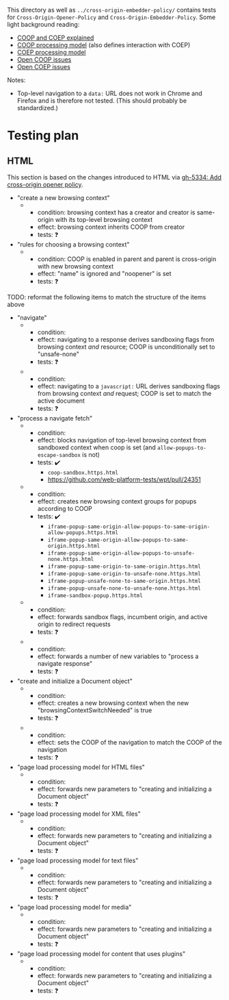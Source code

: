This directory as well as `../cross-origin-embedder-policy/` contains tests for `Cross-Origin-Opener-Policy` and `Cross-Origin-Embedder-Policy`. Some light background reading:

* [COOP and COEP explained](https://docs.google.com/document/d/1zDlfvfTJ_9e8Jdc8ehuV4zMEu9ySMCiTGMS9y0GU92k/edit)
* [COOP processing model](https://gist.github.com/annevk/6f2dd8c79c77123f39797f6bdac43f3e) (also defines interaction with COEP)
* [COEP processing model](https://mikewest.github.io/corpp/)
* [Open COOP issues](https://github.com/whatwg/html/labels/topic%3A%20cross-origin-opener-policy)
* [Open COEP issues](https://github.com/whatwg/html/labels/topic%3A%20cross-origin-embedder-policy)

Notes:

* Top-level navigation to a `data:` URL does not work in Chrome and Firefox and is therefore not tested. (This should probably be standardized.)

# Testing plan

## HTML

This section is based on the changes introduced to HTML via [gh-5334: Add
cross-origin opener policy](https://github.com/whatwg/html/pull/5334).

- "create a new browsing context"
  - - condition: browsing context has a creator and creator is same-origin with its top-level browsing context
    - effect: browsing context inherits COOP from creator
    - tests: :question:
- "rules for choosing a browsing context"
  - - condition: COOP is enabled in parent and parent is cross-origin with new browsing context
    - effect: "name" is ignored and "noopener" is set
    - tests: :question:

TODO: reformat the following items to match the structure of the items above

- "navigate"
  - - condition:
    - effect: navigating to a response derives sandboxing flags from browsing context *and* resource; COOP is unconditionally set to "unsafe-none"
    - tests: :question:
  - - condition:
    - effect: navigating to a `javascript:` URL derives sandboxing flags from browsing context *and* request; COOP is set to match the active document
    - tests: :question:
- "process a navigate fetch"
  - - condition:
    - effect: blocks navigation of top-level browsing context from sandboxed context when coop is set (and `allow-popups-to-escape-sandbox` is not)
    - tests: :heavy_check_mark:
      - `coop-sandbox.https.html`
      - https://github.com/web-platform-tests/wpt/pull/24351
  - - condition:
    - effect: creates new browsing context groups for popups according to COOP
    - tests: :heavy_check_mark:
      - `iframe-popup-same-origin-allow-popups-to-same-origin-allow-popups.https.html`
      - `iframe-popup-same-origin-allow-popups-to-same-origin.https.html`
      - `iframe-popup-same-origin-allow-popups-to-unsafe-none.https.html`
      - `iframe-popup-same-origin-to-same-origin.https.html`
      - `iframe-popup-same-origin-to-unsafe-none.https.html`
      - `iframe-popup-unsafe-none-to-same-origin.https.html`
      - `iframe-popup-unsafe-none-to-unsafe-none.https.html`
      - `iframe-sandbox-popup.https.html`
  - - condition:
    - effect: forwards sandbox flags, incumbent origin, and active origin to redirect requests
    - tests: :question:
  - - condition:
    - effect: forwards a number of new variables to "process a navigate response"
    - tests: :question:
- "create and initialize a Document object"
  - - condition:
    - effect: creates a new browsing context when the new "browsingContextSwitchNeeded" is true
    - tests: :question:
  - - condition:
    - effect: sets the COOP of the navigation to match the COOP of the navigation
    - tests: :question:
- "page load processing model for HTML files"
  - - condition:
    - effect: forwards new parameters to "creating and initializing a Document object"
    - tests: :question:
- "page load processing model for XML files"
  - - condition:
    - effect: forwards new parameters to "creating and initializing a Document object"
    - tests: :question:
- "page load processing model for text files"
  - - condition:
    - effect: forwards new parameters to "creating and initializing a Document object"
    - tests: :question:
- "page load processing model for media"
  - - condition:
    - effect: forwards new parameters to "creating and initializing a Document object"
    - tests: :question:
- "page load processing model for content that uses plugins"
  - - condition:
    - effect: forwards new parameters to "creating and initializing a Document object"
    - tests: :question:
